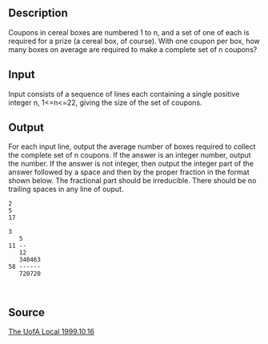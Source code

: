 <h2>Description</h2><p>Coupons in cereal boxes are numbered 1 to n, and a set of one of each is required for a prize (a cereal box, of course). With one coupon per box, how many boxes on average are required to make a complete set of n coupons? </p><h2>Input</h2><p>Input consists of a sequence of lines each containing a single positive integer n, 1&lt;=n&lt;=22, giving the size of the set of coupons.</p><h2>Output</h2><p>For each input line, output the average number of boxes required to collect the complete set of n coupons. If the answer is an integer number, output the number. If the answer is not integer, then output the integer part of the answer followed by a space and then by the proper fraction in the format shown below. The fractional part should be irreducible. There should be no trailing spaces in any line of ouput. </p><pre><code class="language-input1">2
5
17
</code></pre><pre><code class="language-output1">3 
   5
11 --
   12
   340463
58 ------
   720720

</code></pre><h2>Source</h2><a href="searchproblem?field=source&amp;key=The+UofA+Local+1999.10.16">The UofA Local 1999.10.16</a>